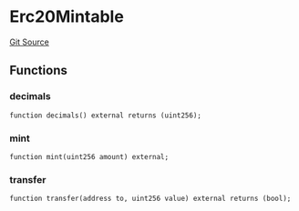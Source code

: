 # Erc20Mintable
[Git Source](https://github.com/bob-collective/bob/blob/a2d50b71441518de135cd83845410eb07966908d/src/swap/Faucet.sol)


## Functions
### decimals


```solidity
function decimals() external returns (uint256);
```

### mint


```solidity
function mint(uint256 amount) external;
```

### transfer


```solidity
function transfer(address to, uint256 value) external returns (bool);
```

